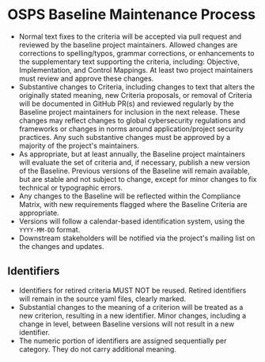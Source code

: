 # OSPS Baseline Maintenance Process

* Normal text fixes to the criteria will be accepted via pull request and reviewed by the baseline project maintainers.
Allowed changes are corrections to spelling/typos, grammar corrections, or enhancements to the supplementary text supporting the criteria, including: Objective, Implementation, and Control Mappings.
At least two project maintainers must review and approve these changes.
* Substantive changes to Criteria, including changes to text that alters the originally stated meaning, new Criteria proposals, or removal of Criteria will be documented in GitHub PR(s) and reviewed regularly by the Baseline project maintainers for inclusion in the next release.
These changes may reflect changes to global cybersecurity regulations and frameworks or changes in norms around application/project security practices.
Any such substantive changes must be approved by a majority of the project's maintainers.
* As appropriate, but at least annually, the Baseline project maintainers will evaluate the set of criteria and, if necessary, publish a new version of the Baseline.
Previous versions of the Baseline will remain available, but are stable and not subject to change, except for minor changes to fix technical or typographic errors.
* Any changes to the Baseline will be reflected within the Compliance Matrix, with new requirements flagged where the Baseline Criteria are appropriate.
* Versions will follow a calendar-based identification system, using the `YYYY-MM-DD` format.
* Downstream stakeholders will be notified via the project's mailing list on the changes and updates.

## Identifiers

* Identifiers for retired criteria MUST NOT be reused.
Retired identifiers will remain in the source yaml files, clearly marked.
* Substantial changes to the meaning of a criterion will be treated as a new criterion, resulting in a new identifier.
Minor changes, including a change in level, between Baseline versions will not result in a new identifier.
* The numeric portion of identifiers are assigned sequentially per category.
They do not carry additional meaning.